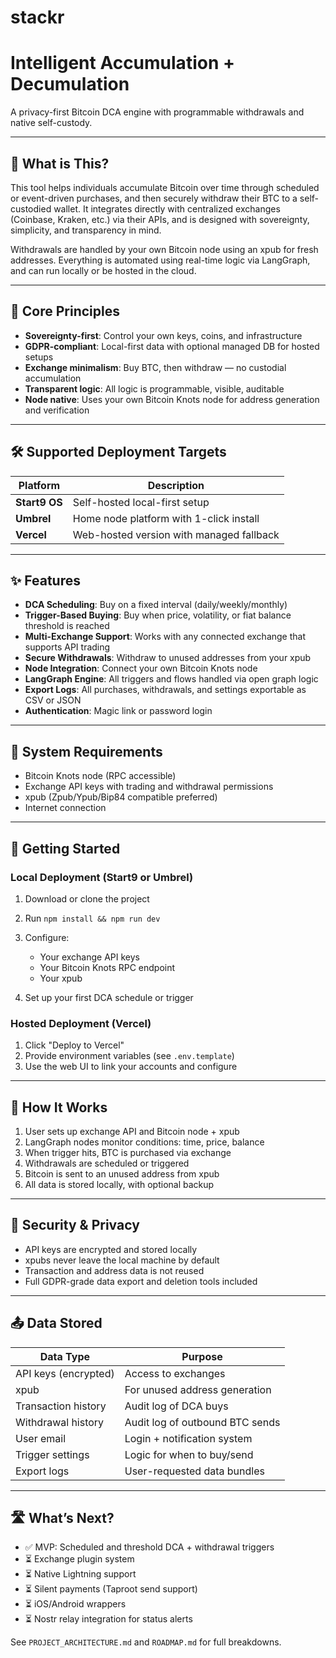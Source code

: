 # stackr

# Intelligent Accumulation + Decumulation

A privacy-first Bitcoin DCA engine with programmable withdrawals and native self-custody.

---

## 🌱 What is This?

This tool helps individuals accumulate Bitcoin over time through scheduled or event-driven purchases, and then securely withdraw their BTC to a self-custodied wallet. It integrates directly with centralized exchanges (Coinbase, Kraken, etc.) via their APIs, and is designed with sovereignty, simplicity, and transparency in mind.

Withdrawals are handled by your own Bitcoin node using an xpub for fresh addresses. Everything is automated using real-time logic via LangGraph, and can run locally or be hosted in the cloud.

---

## 🔐 Core Principles

- **Sovereignty-first**: Control your own keys, coins, and infrastructure
- **GDPR-compliant**: Local-first data with optional managed DB for hosted setups
- **Exchange minimalism**: Buy BTC, then withdraw — no custodial accumulation
- **Transparent logic**: All logic is programmable, visible, auditable
- **Node native**: Uses your own Bitcoin Knots node for address generation and verification

---

## 🛠 Supported Deployment Targets

| Platform      | Description                              |
| ------------- | ---------------------------------------- |
| **Start9 OS** | Self-hosted local-first setup            |
| **Umbrel**    | Home node platform with 1-click install  |
| **Vercel**    | Web-hosted version with managed fallback |

---

## ✨ Features

- **DCA Scheduling**: Buy on a fixed interval (daily/weekly/monthly)
- **Trigger-Based Buying**: Buy when price, volatility, or fiat balance threshold is reached
- **Multi-Exchange Support**: Works with any connected exchange that supports API trading
- **Secure Withdrawals**: Withdraw to unused addresses from your xpub
- **Node Integration**: Connect your own Bitcoin Knots node
- **LangGraph Engine**: All triggers and flows handled via open graph logic
- **Export Logs**: All purchases, withdrawals, and settings exportable as CSV or JSON
- **Authentication**: Magic link or password login

---

## 🔧 System Requirements

- Bitcoin Knots node (RPC accessible)
- Exchange API keys with trading and withdrawal permissions
- xpub (Zpub/Ypub/Bip84 compatible preferred)
- Internet connection

---

## 🚀 Getting Started

### Local Deployment (Start9 or Umbrel)

1. Download or clone the project
2. Run `npm install && npm run dev`
3. Configure:

   - Your exchange API keys
   - Your Bitcoin Knots RPC endpoint
   - Your xpub

4. Set up your first DCA schedule or trigger

### Hosted Deployment (Vercel)

1. Click "Deploy to Vercel"
2. Provide environment variables (see `.env.template`)
3. Use the web UI to link your accounts and configure

---

## 🧠 How It Works

1. User sets up exchange API and Bitcoin node + xpub
2. LangGraph nodes monitor conditions: time, price, balance
3. When trigger hits, BTC is purchased via exchange
4. Withdrawals are scheduled or triggered
5. Bitcoin is sent to an unused address from xpub
6. All data is stored locally, with optional backup

---

## 🧪 Security & Privacy

- API keys are encrypted and stored locally
- xpubs never leave the local machine by default
- Transaction and address data is not reused
- Full GDPR-grade data export and deletion tools included

---

## 📤 Data Stored

| Data Type            | Purpose                         |
| -------------------- | ------------------------------- |
| API keys (encrypted) | Access to exchanges             |
| xpub                 | For unused address generation   |
| Transaction history  | Audit log of DCA buys           |
| Withdrawal history   | Audit log of outbound BTC sends |
| User email           | Login + notification system     |
| Trigger settings     | Logic for when to buy/send      |
| Export logs          | User-requested data bundles     |

---

## 🛣 What’s Next?

- ✅ MVP: Scheduled and threshold DCA + withdrawal triggers
- ⏳ Exchange plugin system
- ⏳ Native Lightning support
- ⏳ Silent payments (Taproot send support)
- ⏳ iOS/Android wrappers
- ⏳ Nostr relay integration for status alerts

See `PROJECT_ARCHITECTURE.md` and `ROADMAP.md` for full breakdowns.
